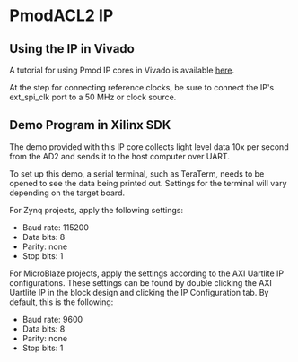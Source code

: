 PmodACL2 IP
==============

Using the IP in Vivado
--------------
A tutorial for using Pmod IP cores in Vivado is available [here](https://reference.digilentinc.com/learn/programmable-logic/tutorials/pmod-ips/start).

At the step for connecting reference clocks, be sure to connect the IP's ext_spi_clk
port to a 50 MHz or clock source.

Demo Program in Xilinx SDK
--------------
The demo provided with this IP core collects light level data 10x per second from
the AD2 and sends it to the host computer over UART.

To set up this demo, a serial terminal, such as TeraTerm, needs to be opened
to see the data being printed out. Settings for the terminal will vary depending on
the target board.

For Zynq projects, apply the following settings:
- Baud rate: 115200
- Data bits: 8
- Parity:    none
- Stop bits: 1

For MicroBlaze projects, apply the settings according to the AXI Uartlite IP
configurations. These settings can be found by double clicking the AXI Uartlite
IP in the block design and clicking the IP Configuration tab. By default, this
is the following:
- Baud rate: 9600
- Data bits: 8
- Parity:    none
- Stop bits: 1
